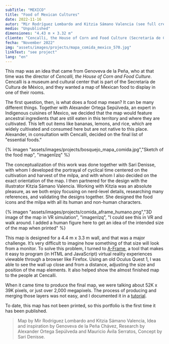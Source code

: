 ```yaml
---
subTitle: "MEXICO"
title: "Food of Mexican Cultures"
date: 2022-11-16
autor: "Mir Rodríguez Lombardo and Kitzia Sámano Valencia (see full credits below)"
medio: "Unpublished"
dimensiones: "4.43 m × 3.32 m"
cliente: "Cencalli, the House of Corn and Food Culture (Secretaría de Cultura de México)"
fecha: "November 2022"
img: "assets/images/projects/mapa_comida_mexico_570.jpg"
linkText: "see project"
lang: "en"
---
```


  <script src="/assets/js/openseadragon/openseadragon.min.js"></script>

This map was an idea that came from Genoveva de la Peña, who at that time was the director of _Cencalli, the House of Corn and Food Culture_. Cencalli is a museum and cultural center that is part of the Secretaría de Cultura de México, and they wanted a map of Mexican food to display in one of their rooms.

The first question, then, is what does a food map mean? It can be many different things. Together with Alexander Ortega Sepúlveda, an expert in Indigenous cuisines of Mexico, we decided that the map would feature ancestral ingredients that are still eaten in this territory and where they are cultivated. This left out items like bananas, lemons, and rice, which are widely cultivated and consumed here but are not native to this place. Alexander, in consultation with Cencalli, decided on the final list of "essential foods."

{% imagen "assets/images/projects/bosquejo_mapa_comida.jpg","Sketch of the food map", "imagenIzq" %}

The conceptualization of this work was done together with Sari Denisse, with whom I developed the portrayal of cyclical time centered on the cultivation and harvest of the milpa, and with whom I also decided on the exact orientation of the map. I then partnered for the design with the illustrator Kitzia Sámano Valencia. Working with Kitzia was an absolute pleasure, as we both enjoy focusing on nerd-level details, researching many references, and validating the designs together. She designed the food icons and the milpa with all its human and non-human characters.

{% imagen "assets/images/projects/comida_aframe_humano.png","3D image of the map in VR simulation", "imagenIzq", "I could see this in VR and walk around. I added a human figure here to get an idea of the intended size of the map when printed"  %}

This map is designed for a 4.4 m x 3.3 m wall, and that was a major challenge. It’s very difficult to imagine how something of that size will look from a monitor. To solve this problem, I turned to [A-Frame](https://aframe.io/), a tool that makes it easy to program (in HTML and JavaScript) virtual reality experiences viewable through a browser like Firefox. Using an old Oculus Quest 1, I was able to see the wall up close and from a distance, adjusting the size and position of the map elements. It also helped show the almost finished map to the people at Cencalli.

When it came time to produce the final map, we were talking about 52K x 39K pixels, or just over 2,000 megapixels. The process of producing and merging those layers was not easy, and I documented it in a [tutorial](https://mirrodriguezlombardo.com/huge-images).

To date, this map has not been printed, so this portfolio is the first time it has been published.

> Map by Mir Rodríguez Lombardo and Kitzia Sámano Valencia,
> Idea and inspiration by Genoveva de la Peña Chávez,
> Research by Alexander Ortega Sepúlveda and Mauricio Ávila Serratos,
> Concept by Sari Denisse.

<div id="comidaMapaZoom" class="openseadragon" style="width: 95vw; height: 100vh; margin: 1em calc(50% - 50vw);"></div>

<script type="text/javascript">
    var viewer = OpenSeadragon({
        id: "comidaMapaZoom",
        prefixUrl: "/assets/js/openseadragon/images/",
        tileSources: "/mosaicos/comida.dzi",
            // visibilityRatio: 1.0,

        defaultZoomLevel: 	0,
        // minZoomLevel: 0,
        maxZoomLevel:16,
        // constrainDuringPan: true,
        showNavigator: true,
    navigatorPosition: "BOTTOM_LEFT",
    });
</script>
